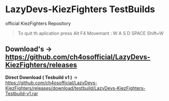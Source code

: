 # LazyDevs-KiezFighters TestBuilds
official KiezFighters Repository

> To quit th aplication press Alt F4
> Movemant : W A S D SPACE Shift+W

## Download's -> https://github.com/ch4osofficial/LazyDevs-KiezFighters/releases

**Direct Download ( Tesbuild v1 )** -> https://github.com/ch4osofficial/LazyDevs-KiezFighters/releases/download/testbuild/LazyDevs-KiezFighters-Testbuild-v1.rar
